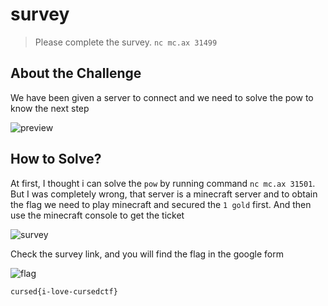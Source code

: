 # survey
> Please complete the survey. `nc mc.ax 31499`

## About the Challenge
We have been given a server to connect and we need to solve the pow to know the next step

![preview](images/preview.png)

## How to Solve?
At first, I thought i can solve the `pow` by running command `nc mc.ax 31501`. But I was completely wrong, that server is a minecraft server and to obtain the flag we need to play minecraft and secured the `1 gold` first. And then use the minecraft console to get the ticket

![survey](images/survey.png)

Check the survey link, and you will find the flag in the google form

![flag](images/flag.png)

```
cursed{i-love-cursedctf}
```